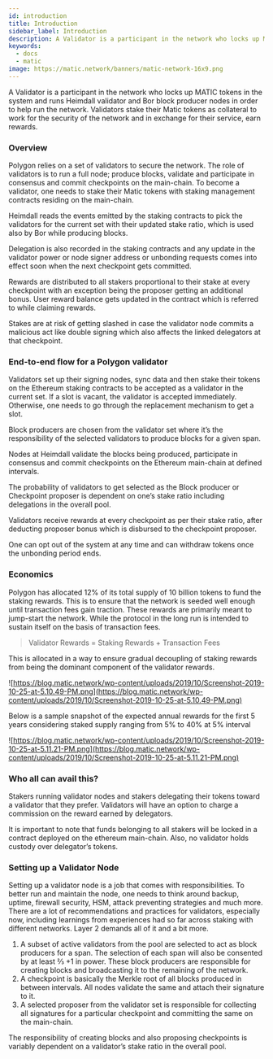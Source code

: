 ```yaml
---
id: introduction
title: Introduction
sidebar_label: Introduction
description: A Validator is a participant in the network who locks up MATIC tokens in the system and runs Heimdall validator and Bor block producer nodes in order to help run the network. Validators stake their Matic tokens as collateral to work for the security of the network and in exchange for their service, earn rewards.
keywords:
  - docs
  - matic
image: https://matic.network/banners/matic-network-16x9.png 
---
```


A Validator is a participant in the network who locks up MATIC tokens in the system and runs Heimdall validator and Bor block producer nodes in order to help run the network. Validators stake their Matic tokens as collateral to work for the security of the network and in exchange for their service, earn rewards.

### Overview

Polygon relies on a set of validators to secure the network. The role of validators is to run a full node; produce blocks, validate and participate in consensus and commit checkpoints on the main-chain. To become a validator, one needs to stake their Matic tokens with staking management contracts residing on the main-chain.

Heimdall reads the events emitted by the staking contracts to pick the validators for the current set with their updated stake ratio, which is used also by Bor while producing blocks.

Delegation is also recorded in the staking contracts and any update in the validator power or node signer address or unbonding requests comes into effect soon when the next checkpoint gets committed.

Rewards are distributed to all stakers proportional to their stake at every checkpoint with an exception being the proposer getting an additional bonus. User reward balance gets updated in the contract which is referred to while claiming rewards.

Stakes are at risk of getting slashed in case the validator node commits a malicious act like double signing which also affects the linked delegators at that checkpoint.

### End-to-end flow for a Polygon validator

Validators set up their signing nodes, sync data and then stake their tokens on the Ethereum staking contracts to be accepted as a validator in the current set. If a slot is vacant, the validator is accepted immediately. Otherwise, one needs to go through the replacement mechanism to get a slot.

Block producers are chosen from the validator set where it’s the responsibility of the selected validators to produce blocks for a given span.

Nodes at Heimdall validate the blocks being produced, participate in consensus and commit checkpoints on the Ethereum main-chain at defined intervals.

The probability of validators to get selected as the Block producer or Checkpoint proposer is dependent on one’s stake ratio including delegations in the overall pool.

Validators receive rewards at every checkpoint as per their stake ratio, after deducting proposer bonus which is disbursed to the checkpoint proposer.

One can opt out of the system at any time and can withdraw tokens once the unbonding period ends.

### Economics

Polygon has allocated 12% of its total supply of 10 billion tokens to fund the staking rewards. This is to ensure that the network is seeded well enough until transaction fees gain traction. These rewards are primarily meant to jump-start the network. While the protocol in the long run is intended to sustain itself on the basis of transaction fees.

> Validator Rewards = Staking Rewards + Transaction Fees

This is allocated in a way to ensure gradual decoupling of staking rewards from being the dominant component of the validator rewards.

![https://blog.matic.network/wp-content/uploads/2019/10/Screenshot-2019-10-25-at-5.10.49-PM.png](https://blog.matic.network/wp-content/uploads/2019/10/Screenshot-2019-10-25-at-5.10.49-PM.png)

Below is a sample snapshot of the expected annual rewards for the first 5 years considering staked supply ranging from 5% to 40% at 5% interval

![https://blog.matic.network/wp-content/uploads/2019/10/Screenshot-2019-10-25-at-5.11.21-PM.png](https://blog.matic.network/wp-content/uploads/2019/10/Screenshot-2019-10-25-at-5.11.21-PM.png)

### **Who all can avail this?**

Stakers running validator nodes and stakers delegating their tokens toward a validator that they prefer. Validators will have an option to charge a commission on the reward earned by delegators.

It is important to note that funds belonging to all stakers will be locked in a contract deployed on the ethereum main-chain. Also, no validator holds custody over delegator’s tokens.

### **Setting up a Validator Node**

Setting up a validator node is a job that comes with responsibilities. To better run and maintain the node, one needs to think around backup, uptime, firewall security, HSM, attack preventing strategies and much more. There are a lot of recommendations and practices for validators, especially now, including learnings from experiences had so far across staking with different networks. Layer 2 demands all of it and a bit more.

1. A subset of active validators from the pool are selected to act as block producers for a span. The selection of each span will also be consented by at least ⅔ +1 in power. These block producers are responsible for creating blocks and broadcasting it to the remaining of the network.
2. A checkpoint is basically the Merkle root of all blocks produced in between intervals. All nodes validate the same and attach their signature to it.
3. A selected proposer from the validator set is responsible for collecting all signatures for a particular checkpoint and committing the same on the main-chain.

The responsibility of creating blocks and also proposing checkpoints is variably dependent on a validator’s stake ratio in the overall pool.

